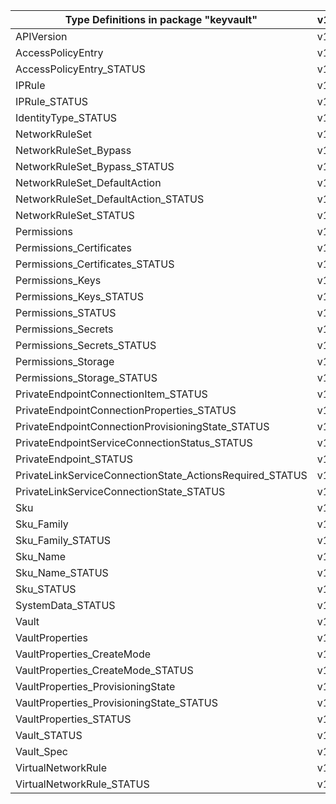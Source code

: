 | Type Definitions in package "keyvault"                   | v1api20210401preview | v1api20230701 |
|----------------------------------------------------------|----------------------|---------------|
| APIVersion                                               | v1api20210401preview | v1api20230701 |
| AccessPolicyEntry                                        | v1api20210401preview | v1api20230701 |
| AccessPolicyEntry_STATUS                                 | v1api20210401preview | v1api20230701 |
| IPRule                                                   | v1api20210401preview | v1api20230701 |
| IPRule_STATUS                                            | v1api20210401preview | v1api20230701 |
| IdentityType_STATUS                                      | v1api20210401preview | v1api20230701 |
| NetworkRuleSet                                           | v1api20210401preview | v1api20230701 |
| NetworkRuleSet_Bypass                                    | v1api20210401preview | v1api20230701 |
| NetworkRuleSet_Bypass_STATUS                             | v1api20210401preview | v1api20230701 |
| NetworkRuleSet_DefaultAction                             | v1api20210401preview | v1api20230701 |
| NetworkRuleSet_DefaultAction_STATUS                      | v1api20210401preview | v1api20230701 |
| NetworkRuleSet_STATUS                                    | v1api20210401preview | v1api20230701 |
| Permissions                                              | v1api20210401preview | v1api20230701 |
| Permissions_Certificates                                 | v1api20210401preview | v1api20230701 |
| Permissions_Certificates_STATUS                          | v1api20210401preview | v1api20230701 |
| Permissions_Keys                                         | v1api20210401preview | v1api20230701 |
| Permissions_Keys_STATUS                                  | v1api20210401preview | v1api20230701 |
| Permissions_STATUS                                       | v1api20210401preview | v1api20230701 |
| Permissions_Secrets                                      | v1api20210401preview | v1api20230701 |
| Permissions_Secrets_STATUS                               | v1api20210401preview | v1api20230701 |
| Permissions_Storage                                      | v1api20210401preview | v1api20230701 |
| Permissions_Storage_STATUS                               | v1api20210401preview | v1api20230701 |
| PrivateEndpointConnectionItem_STATUS                     | v1api20210401preview | v1api20230701 |
| PrivateEndpointConnectionProperties_STATUS               | v1api20210401preview | v1api20230701 |
| PrivateEndpointConnectionProvisioningState_STATUS        | v1api20210401preview | v1api20230701 |
| PrivateEndpointServiceConnectionStatus_STATUS            | v1api20210401preview | v1api20230701 |
| PrivateEndpoint_STATUS                                   | v1api20210401preview | v1api20230701 |
| PrivateLinkServiceConnectionState_ActionsRequired_STATUS | v1api20210401preview | v1api20230701 |
| PrivateLinkServiceConnectionState_STATUS                 | v1api20210401preview | v1api20230701 |
| Sku                                                      | v1api20210401preview | v1api20230701 |
| Sku_Family                                               | v1api20210401preview | v1api20230701 |
| Sku_Family_STATUS                                        | v1api20210401preview | v1api20230701 |
| Sku_Name                                                 | v1api20210401preview | v1api20230701 |
| Sku_Name_STATUS                                          | v1api20210401preview | v1api20230701 |
| Sku_STATUS                                               | v1api20210401preview | v1api20230701 |
| SystemData_STATUS                                        | v1api20210401preview | v1api20230701 |
| Vault                                                    | v1api20210401preview | v1api20230701 |
| VaultProperties                                          | v1api20210401preview | v1api20230701 |
| VaultProperties_CreateMode                               | v1api20210401preview | v1api20230701 |
| VaultProperties_CreateMode_STATUS                        | v1api20210401preview | v1api20230701 |
| VaultProperties_ProvisioningState                        | v1api20210401preview | v1api20230701 |
| VaultProperties_ProvisioningState_STATUS                 | v1api20210401preview | v1api20230701 |
| VaultProperties_STATUS                                   | v1api20210401preview | v1api20230701 |
| Vault_STATUS                                             | v1api20210401preview | v1api20230701 |
| Vault_Spec                                               | v1api20210401preview | v1api20230701 |
| VirtualNetworkRule                                       | v1api20210401preview | v1api20230701 |
| VirtualNetworkRule_STATUS                                | v1api20210401preview | v1api20230701 |
